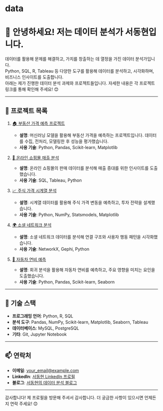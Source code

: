 # data
# 👋 안녕하세요! 저는 데이터 분석가 서동현입니다.

데이터를 활용해 문제를 해결하고, 가치를 창출하는 데 열정을 가진 데이터 분석가입니다.  
Python, SQL, R, Tableau 등 다양한 도구를 활용해 데이터를 분석하고, 시각화하며, 비즈니스 인사이트를 도출합니다.  
아래는 제가 진행한 데이터 분석 과제와 프로젝트들입니다. 자세한 내용은 각 프로젝트 링크를 통해 확인해 주세요! 😊

---

## 📂 프로젝트 목록
1. [🏠 부동산 가격 예측 프로젝트](https://github.com/username/project1)
   - **설명**: 머신러닝 모델을 활용해 부동산 가격을 예측하는 프로젝트입니다. 데이터를 수집, 전처리, 모델링한 후 성능을 평가했습니다.
   - **사용 기술**: Python, Pandas, Scikit-learn, Matplotlib

2. [🛒 온라인 쇼핑몰 매출 분석](https://github.com/username/project2)
   - **설명**: 온라인 쇼핑몰의 판매 데이터를 분석해 매출 증대를 위한 인사이트를 도출했습니다.
   - **사용 기술**: SQL, Tableau, Python

3. [📈 주식 가격 시계열 분석](https://github.com/username/project3)
   - **설명**: 시계열 데이터를 활용해 주식 가격 변동을 예측하고, 투자 전략을 설계했습니다.
   - **사용 기술**: Python, NumPy, Statsmodels, Matplotlib

4. [🌍 소셜 네트워크 분석](https://github.com/username/project4)
   - **설명**: 소셜 네트워크 데이터를 분석해 연결 구조와 사용자 행동 패턴을 시각화했습니다.
   - **사용 기술**: NetworkX, Gephi, Python

5. [🚗 자동차 연비 예측](https://github.com/username/project5)
   - **설명**: 회귀 분석을 활용해 자동차 연비를 예측하고, 주요 영향을 미치는 요인을 도출했습니다.
   - **사용 기술**: Python, Pandas, Scikit-learn, Seaborn

---

## 📌 기술 스택
- **프로그래밍 언어**: Python, R, SQL
- **분석 도구**: Pandas, NumPy, Scikit-learn, Matplotlib, Seaborn, Tableau
- **데이터베이스**: MySQL, PostgreSQL
- **기타**: Git, Jupyter Notebook

---

## 📫 연락처
- **이메일**: your_email@example.com  
- **LinkedIn**: [서동현 LinkedIn 프로필](https://linkedin.com/in/your-profile)
- **블로그**: [서동현의 데이터 분석 블로그](https://your-blog-url.com)

---

감사합니다! 제 프로필을 방문해 주셔서 감사합니다. 더 궁금한 사항이 있으시면 언제든지 연락 주세요! 😊
